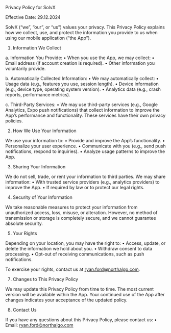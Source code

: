 Privacy Policy for SolvX

Effective Date: 29.12.2024

SolvX (“we”, “our”, or “us”) values your privacy. This Privacy Policy explains how we collect, use, and protect the information you provide to us when using our mobile application (“the App”).

1. Information We Collect

a. Information You Provide:
	•	When you use the App, we may collect:
	•	Email address (if account creation is required).
	•	Other information you voluntarily provide.

b. Automatically Collected Information:
	•	We may automatically collect:
	•	Usage data (e.g., features you use, session length).
	•	Device information (e.g., device type, operating system version).
	•	Analytics data (e.g., crash reports, performance metrics).

c. Third-Party Services:
	•	We may use third-party services (e.g., Google Analytics, Expo push notifications) that collect information to improve the App’s performance and functionality. These services have their own privacy policies.

2. How We Use Your Information

We use your information to:
	•	Provide and improve the App’s functionality.
	•	Personalize your user experience.
	•	Communicate with you (e.g., send push notifications, respond to inquiries).
	•	Analyze usage patterns to improve the App.

3. Sharing Your Information

We do not sell, trade, or rent your information to third parties. We may share information:
	•	With trusted service providers (e.g., analytics providers) to improve the App.
	•	If required by law or to protect our legal rights.

4. Security of Your Information

We take reasonable measures to protect your information from unauthorized access, loss, misuse, or alteration. However, no method of transmission or storage is completely secure, and we cannot guarantee absolute security.

5. Your Rights

Depending on your location, you may have the right to:
	•	Access, update, or delete the information we hold about you.
	•	Withdraw consent to data processing.
	•	Opt-out of receiving communications, such as push notifications.

To exercise your rights, contact us at ryan.ford@northalgo.com.

7. Changes to This Privacy Policy

We may update this Privacy Policy from time to time. The most current version will be available within the App. Your continued use of the App after changes indicates your acceptance of the updated policy.

8. Contact Us

If you have any questions about this Privacy Policy, please contact us:
	•	Email: ryan.ford@northalgo.com
